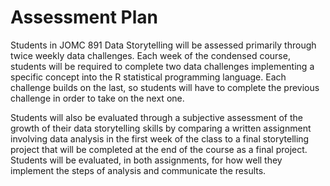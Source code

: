 # Assessment Plan

Students in JOMC 891 Data Storytelling will be assessed primarily through twice weekly data challenges. Each week of the condensed course, students will be required to complete two data challenges implementing a specific concept into the R statistical programming language. Each challenge builds on the last, so students will have to complete the previous challenge in order to take on the next one.

Students will also be evaluated through a subjective assessment of the growth of their data storytelling skills by comparing a written assignment involving data analysis in the first week of the class to a final storytelling project that will be completed at the end of the course as a final project. Students will be evaluated, in both assignments, for how well they implement the steps of analysis and communicate the results.  
